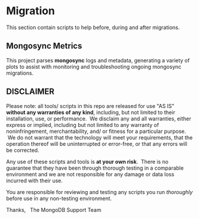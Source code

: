 Migration
==========
This section contain scripts to help before, during and after migrations.

Mongosync Metrics
-----------------
This project parses **mongosync** logs and metadata, generating a variety of plots to assist with monitoring and troubleshooting ongoing mongosync migrations.


DISCLAIMER
----------
Please note: all tools/ scripts in this repo are released for use "AS IS" **without any warranties of any kind**,
including, but not limited to their installation, use, or performance.  We disclaim any and all warranties, either 
express or implied, including but not limited to any warranty of noninfringement, merchantability, and/ or fitness 
for a particular purpose.  We do not warrant that the technology will meet your requirements, that the operation 
thereof will be uninterrupted or error-free, or that any errors will be corrected.

Any use of these scripts and tools is **at your own risk**.  There is no guarantee that they have been through 
thorough testing in a comparable environment and we are not responsible for any damage or data loss incurred with 
their use.

You are responsible for reviewing and testing any scripts you run *thoroughly* before use in any non-testing 
environment.

Thanks,  
The MongoDB Support Team